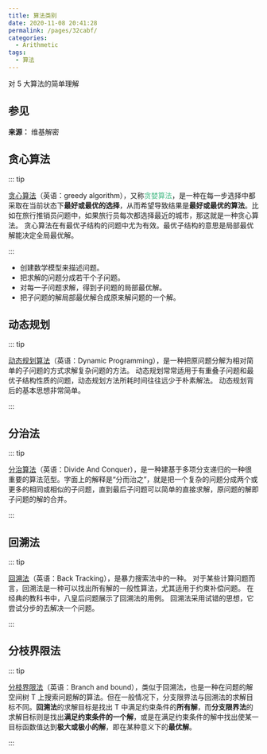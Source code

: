 ```yaml
---
title: 算法类别
date: 2020-11-08 20:41:28
permalink: /pages/32cabf/
categories:
  - Arithmetic
tags:
  - 算法
---
```


对 5 大算法的简单理解

<!-- more -->

## 参见

**来源：** 维基解密

<DynamicImportPhotoSwipe :items="[{src: 'https://cdn.jsdelivr.net/gh/yao-zhixiang/CDN/images/leetcode/vide.png',thumbnail: 'https://cdn.jsdelivr.net/gh/yao-zhixiang/CDN/images/leetcode/vide.png',w: 860,h: 294}]" />

## 贪心算法

::: tip

<span style="color: #42b983;">[贪心算法](https://zh.wikipedia.org/wiki/%E8%B4%AA%E5%BF%83%E7%AE%97%E6%B3%95)</span>（英语：greedy algorithm），又称<span style="color: #42b983;">贪婪算法</span>，是一种在每一步选择中都采取在当前状态下**最好或最优的选择**，从而希望导致结果是**最好或最优的算法**。比如在旅行推销员问题中，如果旅行员每次都选择最近的城市，那这就是一种贪心算法。 贪心算法在有最优子结构的问题中尤为有效。最优子结构的意思是局部最优解能决定全局最优解。

:::

- 创建数学模型来描述问题。
- 把求解的问题分成若干个子问题。
- 对每一子问题求解，得到子问题的局部最优解。
- 把子问题的解局部最优解合成原来解问题的一个解。

## 动态规划

::: tip

<span style="color: #42b983;">[动态规划算法](https://zh.wikipedia.org/wiki/%E5%8A%A8%E6%80%81%E8%A7%84%E5%88%92)</span>（英语：Dynamic Programming），是一种把原问题分解为相对简单的子问题的方式求解复杂问题的方法。 动态规划常常适用于有重叠子问题和最优子结构性质的问题，动态规划方法所耗时间往往远少于朴素解法。 动态规划背后的基本思想非常简单。

:::

## 分治法

::: tip

<span style="color: #42b983;">[分治算法](https://zh.wikipedia.org/wiki/%E5%88%86%E6%B2%BB%E6%B3%95)</span>（英语：Divide And Conquer），是一种建基于多项分支递归的一种很重要的算法范型。字面上的解释是“分而治之”，就是把一个复杂的问题分成两个或更多的相同或相似的子问题，直到最后子问题可以简单的直接求解，原问题的解即子问题的解的合并。

:::

## 回溯法

::: tip

<span style="color: #42b983;">[回溯法](https://zh.wikipedia.org/zh-cn/%E5%9B%9E%E6%BA%AF%E6%B3%95)</span>（英语：Back Tracking），是暴力搜索法中的一种。 对于某些计算问题而言，回溯法是一种可以找出所有解的一般性算法，尤其适用于约束补偿问题。 在经典的教科书中，八皇后问题展示了回溯法的用例。 回溯法采用试错的思想，它尝试分步的去解决一个问题。

:::

## 分枝界限法

::: tip

<span style="color: #42b983;">[分枝界限法](https://en.wikipedia.org/wiki/Branch_and_bound)</span>（英语：Branch and bound），类似于回溯法，也是一种在问题的解空间树 T 上搜索问题解的算法。但在一般情况下，分支限界法与回溯法的求解目标不同。**回溯法**的求解目标是找出 T 中满足约束条件的**所有解**，而**分支限界法**的求解目标则是找出**满足约束条件的一个解**，或是在满足约束条件的解中找出使某一目标函数值达到**极大或极小的解**，即在某种意义下的**最优解**。

:::
